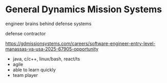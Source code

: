 # General Dynamics Mission Systems

engineer brains behind defense systems

defense contractor

https://gdmissionsystems.com/careers/software-engineer-entry-level-manassas-va-usa-2025-67905-opportunity
 - java, c/c++, linux/bash, react/ts
 - agile
 - able to learn quickly
 - team player
